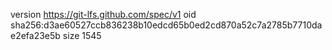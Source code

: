 version https://git-lfs.github.com/spec/v1
oid sha256:d3ae60527ccb836238b10edcd65b0ed2cd870a52c7a2785b7710dae2efa23e5b
size 1545
